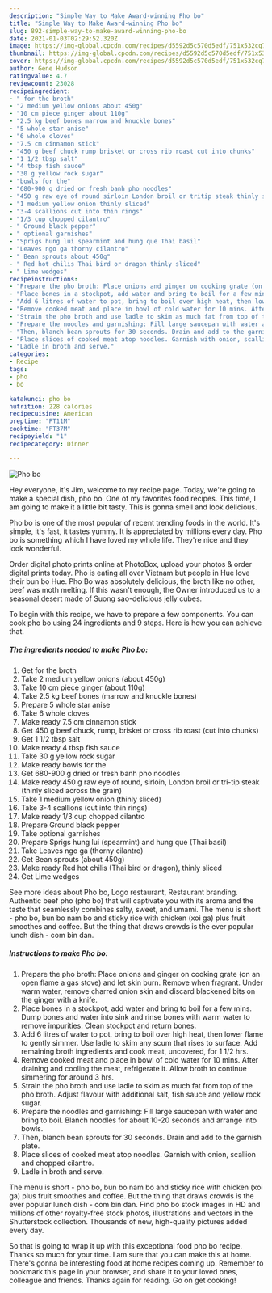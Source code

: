```yaml
---
description: "Simple Way to Make Award-winning Pho bo"
title: "Simple Way to Make Award-winning Pho bo"
slug: 892-simple-way-to-make-award-winning-pho-bo
date: 2021-01-03T02:29:52.320Z
image: https://img-global.cpcdn.com/recipes/d5592d5c570d5edf/751x532cq70/pho-bo-recipe-main-photo.jpg
thumbnail: https://img-global.cpcdn.com/recipes/d5592d5c570d5edf/751x532cq70/pho-bo-recipe-main-photo.jpg
cover: https://img-global.cpcdn.com/recipes/d5592d5c570d5edf/751x532cq70/pho-bo-recipe-main-photo.jpg
author: Gene Hudson
ratingvalue: 4.7
reviewcount: 23028
recipeingredient:
- " for the broth"
- "2 medium yellow onions about 450g"
- "10 cm piece ginger about 110g"
- "2.5 kg beef bones marrow and knuckle bones"
- "5 whole star anise"
- "6 whole cloves"
- "7.5 cm cinnamon stick"
- "450 g beef chuck rump brisket or cross rib roast cut into chunks"
- "1 1/2 tbsp salt"
- "4 tbsp fish sauce"
- "30 g yellow rock sugar"
- "bowls for the"
- "680-900 g dried or fresh banh pho noodles"
- "450 g raw eye of round sirloin London broil or tritip steak thinly sliced across the grain"
- "1 medium yellow onion thinly sliced"
- "3-4 scallions cut into thin rings"
- "1/3 cup chopped cilantro"
- " Ground black pepper"
- " optional garnishes"
- "Sprigs hung lui spearmint and hung que Thai basil"
- "Leaves ngo ga thorny cilantro"
- " Bean sprouts about 450g"
- " Red hot chilis Thai bird or dragon thinly sliced"
- " Lime wedges"
recipeinstructions:
- "Prepare the pho broth: Place onions and ginger on cooking grate (on an open flame a gas stove) and let skin burn. Remove when fragrant. Under warm water, remove charred onion skin and discard blackened bits on the ginger with a knife."
- "Place bones in a stockpot, add water and bring to boil for a few mins. Dump bones and water into sink and rinse bones with warm water to remove impurities. Clean stockpot and return bones."
- "Add 6 litres of water to pot, bring to boil over high heat, then lower flame to gently simmer. Use ladle to skim any scum that rises to surface. Add remaining broth ingredients and cook meat, uncovered, for 1 1/2 hrs."
- "Remove cooked meat and place in bowl of cold water for 10 mins. After draining and cooling the meat, refrigerate it. Allow broth to continue simmering for around 3 hrs."
- "Strain the pho broth and use ladle to skim as much fat from top of the pho broth. Adjust flavour with additional salt, fish sauce and yellow rock sugar."
- "Prepare the noodles and garnishing: Fill large saucepan with water and bring to boil. Blanch noodles for about 10-20 seconds and arrange into bowls."
- "Then, blanch bean sprouts for 30 seconds. Drain and add to the garnish plate."
- "Place slices of cooked meat atop noodles. Garnish with onion, scallion and chopped cilantro."
- "Ladle in broth and serve."
categories:
- Recipe
tags:
- pho
- bo

katakunci: pho bo 
nutrition: 228 calories
recipecuisine: American
preptime: "PT11M"
cooktime: "PT37M"
recipeyield: "1"
recipecategory: Dinner

---
```



![Pho bo](https://img-global.cpcdn.com/recipes/d5592d5c570d5edf/751x532cq70/pho-bo-recipe-main-photo.jpg)

Hey everyone, it's Jim, welcome to my recipe page. Today, we're going to make a special dish, pho bo. One of my favorites food recipes. This time, I am going to make it a little bit tasty. This is gonna smell and look delicious.

Pho bo is one of the most popular of recent trending foods in the world. It's simple, it's fast, it tastes yummy. It is appreciated by millions every day. Pho bo is something which I have loved my whole life. They're nice and they look wonderful.

Order digital photo prints online at PhotoBox, upload your photos &amp; order digital prints today. Pho is eating all over Vietnam but people in Hue love their bun bo Hue. Pho Bo was absolutely delicious, the broth like no other, beef was moth melting. If this wasn&#39;t enough, the Owner introduced us to a seasonal.desert made of Suong sao-delicious jelly cubes.


To begin with this recipe, we have to prepare a few components. You can cook pho bo using 24 ingredients and 9 steps. Here is how you can achieve that.

<!--inarticleads1-->

##### The ingredients needed to make Pho bo:

1. Get  for the broth
1. Take 2 medium yellow onions (about 450g)
1. Take 10 cm piece ginger (about 110g)
1. Take 2.5 kg beef bones (marrow and knuckle bones)
1. Prepare 5 whole star anise
1. Take 6 whole cloves
1. Make ready 7.5 cm cinnamon stick
1. Get 450 g beef chuck, rump, brisket or cross rib roast (cut into chunks)
1. Get 1 1/2 tbsp salt
1. Make ready 4 tbsp fish sauce
1. Take 30 g yellow rock sugar
1. Make ready bowls for the
1. Get 680-900 g dried or fresh banh pho noodles
1. Make ready 450 g raw eye of round, sirloin, London broil or tri-tip steak (thinly sliced across the grain)
1. Take 1 medium yellow onion (thinly sliced)
1. Take 3-4 scallions (cut into thin rings)
1. Make ready 1/3 cup chopped cilantro
1. Prepare  Ground black pepper
1. Take  optional garnishes
1. Prepare Sprigs hung lui (spearmint) and hung que (Thai basil)
1. Take Leaves ngo ga (thorny cilantro)
1. Get  Bean sprouts (about 450g)
1. Make ready  Red hot chilis (Thai bird or dragon), thinly sliced
1. Get  Lime wedges


See more ideas about Pho bo, Logo restaurant, Restaurant branding. Authentic beef pho (pho bo) that will captivate you with its aroma and the taste that seamlessly combines salty, sweet, and umami. The menu is short - pho bo, bun bo nam bo and sticky rice with chicken (xoi ga) plus fruit smoothes and coffee. But the thing that draws crowds is the ever popular lunch dish - com bin dan. 

<!--inarticleads2-->

##### Instructions to make Pho bo:

1. Prepare the pho broth: Place onions and ginger on cooking grate (on an open flame a gas stove) and let skin burn. Remove when fragrant. Under warm water, remove charred onion skin and discard blackened bits on the ginger with a knife.
1. Place bones in a stockpot, add water and bring to boil for a few mins. Dump bones and water into sink and rinse bones with warm water to remove impurities. Clean stockpot and return bones.
1. Add 6 litres of water to pot, bring to boil over high heat, then lower flame to gently simmer. Use ladle to skim any scum that rises to surface. Add remaining broth ingredients and cook meat, uncovered, for 1 1/2 hrs.
1. Remove cooked meat and place in bowl of cold water for 10 mins. After draining and cooling the meat, refrigerate it. Allow broth to continue simmering for around 3 hrs.
1. Strain the pho broth and use ladle to skim as much fat from top of the pho broth. Adjust flavour with additional salt, fish sauce and yellow rock sugar.
1. Prepare the noodles and garnishing: Fill large saucepan with water and bring to boil. Blanch noodles for about 10-20 seconds and arrange into bowls.
1. Then, blanch bean sprouts for 30 seconds. Drain and add to the garnish plate.
1. Place slices of cooked meat atop noodles. Garnish with onion, scallion and chopped cilantro.
1. Ladle in broth and serve.


The menu is short - pho bo, bun bo nam bo and sticky rice with chicken (xoi ga) plus fruit smoothes and coffee. But the thing that draws crowds is the ever popular lunch dish - com bin dan. Find pho bo stock images in HD and millions of other royalty-free stock photos, illustrations and vectors in the Shutterstock collection. Thousands of new, high-quality pictures added every day. 

So that is going to wrap it up with this exceptional food pho bo recipe. Thanks so much for your time. I am sure that you can make this at home. There's gonna be interesting food at home recipes coming up. Remember to bookmark this page in your browser, and share it to your loved ones, colleague and friends. Thanks again for reading. Go on get cooking!
